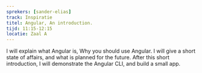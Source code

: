 ```yaml
---
sprekers: [sander-elias]
track: Inspiratie
titel: Angular, An introduction. 
tijd: 11:15-12:15
locatie: Zaal A
---
```

I will explain what Angular is, Why you should use Angular. I will give a short state of affairs, and what is planned for the future.
After this short introduction, I will demonstrate the Angular CLI, and build a small app.
